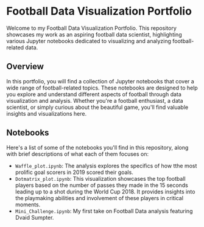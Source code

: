 # Football Data Visualization Portfolio
Welcome to my Football Data Visualization Portfolio. This repository showcases my work as an aspiring football data scientist, highlighting various Jupyter notebooks dedicated to visualizing and analyzing football-related data.

## Overview

In this portfolio, you will find a collection of Jupyter notebooks that cover a wide range of football-related topics. These notebooks are designed to help you explore and understand different aspects of football through data visualization and analysis. Whether you're a football enthusiast, a data scientist, or simply curious about the beautiful game, you'll find valuable insights and visualizations here.

## Notebooks
Here's a list of some of the notebooks you'll find in this repository, along with brief descriptions of what each of them focuses on:

- `Waffle_plot.ipynb`: The analysis explores the specifics of how tthe most prolific goal scorers in 2019 scored their goals.
- `Dotmatrix_plot.ipynb`: This visualization showcases the top football players based on the number of passes they made in the 15 seconds leading up to a shot during the World Cup 2018. It provides insights into the playmaking abilities and involvement of these players in critical moments.
- `Mini_Challenge.ipynb`: My first take on Football Data analysis featuring Dvaid Sumpter.


